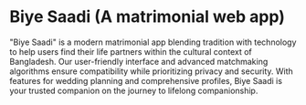   # Biye Saadi (A matrimonial web app)
"Biye Saadi" is a modern matrimonial app blending tradition with technology to help users find their life partners within the cultural context of Bangladesh. Our user-friendly interface and advanced matchmaking algorithms ensure compatibility while prioritizing privacy and security. With features for wedding planning and comprehensive profiles, Biye Saadi is your trusted companion on the journey to lifelong companionship.